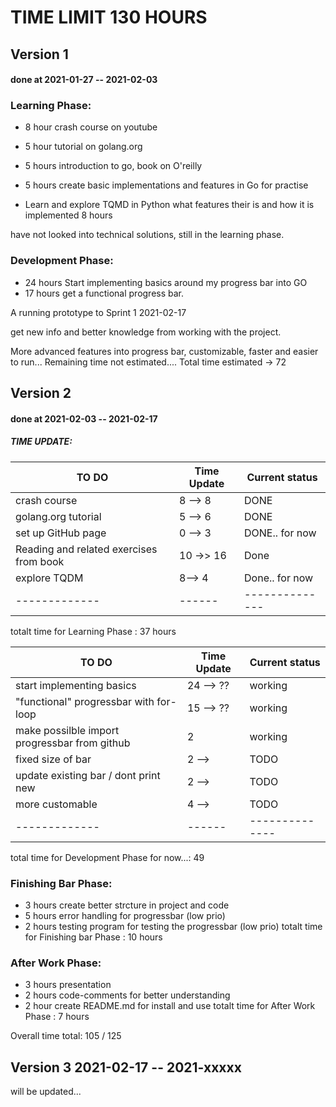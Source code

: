 # TIME LIMIT 130 HOURS

## Version 1 
#### done at 2021-01-27 -- 2021-02-03

### Learning Phase:
+ 8 hour crash course on youtube
+ 5 hour tutorial on golang.org
+ 5 hours introduction to go, book on O'reilly
+ 5 hours create basic implementations and features in Go for practise

+ Learn and explore TQMD in Python what features their is and how it is implemented 8 hours

have not looked into technical solutions, still in the learning phase.

### Development Phase:
+ 24 hours Start implementing basics around my progress bar into GO 
+ 17 hours get a functional progress bar. 

A running prototype to Sprint 1 2021-02-17

get new info and better knowledge from working with the project.

More advanced features into progress bar, customizable, faster 
and easier to run...
Remaining time not estimated....
Total time estimated -> 72

## Version 2
#### done at 2021-02-03 -- 2021-02-17
##### TIME UPDATE:
| TO DO | Time Update | Current status|
| ------ | ----------- | ----------- |
| crash course | 8 --> 8 | DONE |
| golang.org tutorial | 5 --> 6 | DONE |
| set up GitHub page | 0 --> 3 | DONE.. for now |
| Reading and related exercises from book | 10 ->> 16 | Done |
| explore TQDM | 8--> 4 | Done.. for now |
| -------------| ------ | -------------- |
 totalt time for Learning Phase : 37 hours

| TO DO | Time Update | Current status|
| ------ | ----------- | ----------- |
| start implementing basics | 24 --> ?? | working |
| "functional" progressbar with for-loop | 15 --> ?? | working |
| make possilble import progressbar from github | 2 | working|
| fixed size of bar | 2 --> | TODO |
| update existing bar / dont print new | 2 --> | TODO |
| more customable | 4 --> | TODO |
| -------------| ------ | -------------- |
total time for Development Phase for now...: 49

### Finishing Bar Phase:
+ 3 hours create better strcture in project and code
+ 5 hours error handling for progressbar (low prio)
+ 2 hours testing program for testing the progressbar (low prio)
totalt time for Finishing bar Phase : 10 hours
### After Work Phase:
+ 3 hours presentation 
+ 2 hours code-comments for better understanding
+ 2 hour create README.md for install and use
totalt time for After Work Phase : 7 hours

Overall time total: 105 / 125

## Version 3 2021-02-17 -- 2021-xxxxx
will be updated...



 




